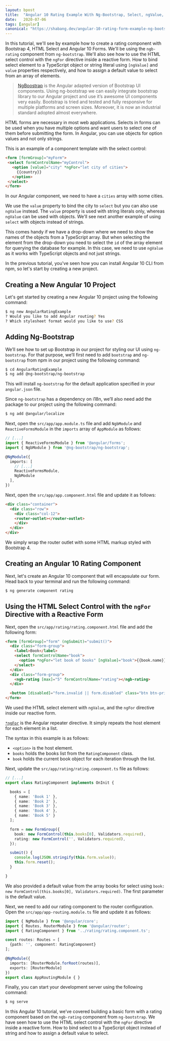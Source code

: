 ```yaml
---
layout: bpost
title:  "Angular 10 Rating Example With Ng-Bootstrap, Select, ngValue, and Forms "
date:   2020-07-06
tags: [angular]
canonical: "https://shabang.dev/angular-10-rating-form-example-ng-bootstrap-select-ngvalue/"  
---
```


In this tutorial, we'll see by example how to create a rating component with Bootstrap 4, HTML Select and Angular 10 Forms. We'll be using the `ngb-rating` component from `ng-bootstrap`. We'll also see how to use the HTML select control with the `ngFor` directive inside a reactive form. How to bind select element to a TypeScript object or string literal using `[ngValue]` and `value` properties respectively, and how to assign a default value to select from an array of elements. 

>[NgBoostrap](https://ng-bootstrap.github.io/#/home) is the Angular adapted version of Bootstrap UI components. Using ng-bootstrap we can easily integrate bootstrap library to our Angular project and use it’s awesome UI components very easily.
>Bootstrap is tried and tested and fully responsive for multiple platforms and screen sizes. Moreover, it is now an industrial standard adopted almost everywhere.

HTML forms are necessary in most web applications. Selects in forms can be used when you have multiple options and want users to select one of them before submitting the form. In Angular, you can use objects for  option values and not only strings.

This is an example of a component template with the select control:

```html
<form [formGroup]="myForm">  
 <select formControlName="myControl">  
   <option [value]="city" *ngFor="let city of cities">             
     {{country}}
   </option>  
 </select>  
</form>
```

In our Angular component, we need to have a `cities` array with some cities.

We use the `value` property to bind the city to `select` but you can also use `ngValue` instead. The `value` property is used with string literals only, whereas `ngValue` can be used with objects. We'll see next another example of using `select` with objects instead of strings.

This comes handy if we have a drop-down where we need  to show the names of the objects from a TypeScript array. But  when selecting the element from the drop-down you need to select the `id` of the array element for querying the database for example. In this case, we need to use `ngValue` as it works with TypeScript objects and not just strings.

In the previous tutorial, you've seen how you can install Angular 10 CLI from npm, so let's start by creating a new project.

## Creating a New Angular 10 Project

Let's get started by creating a new Angular 10 project using the following command:

```bash
$ ng new AngularRatingExample
? Would you like to add Angular routing? Yes
? Which stylesheet format would you like to use? CSS
```

## Adding Ng-Bootstrap

We’ll see how to set up Bootstrap in our project for styling our UI using `ng-bootstrap`. For that purpose,  we’ll first need to add  `bootstrap`  and  `ng-bootstrap` from npm in our project using the following command:

```bash
$ cd AngularRatingExample
$ ng add @ng-bootstrap/ng-bootstrap
```

This will install `ng-bootstrap` for the default application specified in your `angular.json` file.

Since  `ng-bootstrap`  has a dependency on i18n, we’ll also need add the package to our project using the following command:

```bash
$ ng add @angular/localize
```


Next, open the `src/app/app.module.ts` file and add `NgbModule`  and  `ReactiveFormsModule`  in the `imports` array of  `AppModule` as follows:

```ts
// [...]
import { ReactiveFormsModule } from '@angular/forms';
import { NgbModule } from '@ng-bootstrap/ng-bootstrap';

@NgModule({
  imports: [
    // [...]
    ReactiveFormsModule,
    NgbModule
  ],
})
```

Next, open the `src/app/app.component.html` file and update it as follows:

```html
<div class="container">
  <div class="row">
    <div class="col-12">
	<router-outlet></router-outlet>
    </div>
  </div>
</div>
```

 We simply wrap the router outlet with some HTML markup styled with Bootstrap 4.
 
## Creating an Angular 10 Rating Component
 
Next, let's create an Angular 10 component that will encapsulate our form. Head back to your terminal and run the following command:

```bash
$ ng generate component rating
```

## Using the HTML Select Control with the `ngFor` Directive with a Reactive Form

Next, open the `src/app/rating/rating.component.html` file and add the following form:

```html
<form [formGroup]="form" (ngSubmit)="submit()">
  <div class="form-group">
    <label>Book</label>
    <select formControlName="book">
      <option *ngFor="let book of books" [ngValue]="book">{{book.name}}</option>
    </select>
  </div>
  <div class="form-group">
    <ngb-rating [max]="5" formControlName="rating"></ngb-rating>
  </div>

  <button [disabled]="form.invalid || form.disabled" class="btn btn-primary">Rate the book!</button>
</form>
```

We used the HTML select element with `ngValue`, and the `ngFor` directive inside our reactive form.

[`*ngFor`](https://angular.io/guide/template-syntax#ngFor) is the Angular repeater directive. It simply repeats the host element for each element in a list.

The syntax in this example is as follows:

-   `<option>` is the host element.
-   `books` holds the books list from the `RatingComponent` class.
-   `book` holds the current book object for each iteration through the list.

Next, update the `src/app/rating/rating.component.ts`  file as follows:

```ts
// [...]
export class RatingComponent implements OnInit {

  books = [
    { name: 'Book 1' },
    { name: 'Book 2' },
    { name: 'Book 3' },
    { name: 'Book 4' },
    { name: 'Book 5' }
  ];

  form = new FormGroup({
    book: new FormControl(this.books[0], Validators.required),
    rating: new FormControl('', Validators.required),
  });

  submit() {
    console.log(JSON.stringify(this.form.value));
    this.form.reset();
  }

}
```

We also provided a default value from the array books for select using `book: new FormControl(this.books[0], Validators.required)`. The first parameter is the default value.

Next, we need to add our rating component to the router configuration. Open the `src/app/app-routing.module.ts` file and update it as follows:

```ts
import { NgModule } from '@angular/core';
import { Routes, RouterModule } from '@angular/router';
import { RatingComponent } from '../rating/rating.component.ts';

const routes: Routes = [
  {path: '', component: RatingComponent}
];

@NgModule({
  imports: [RouterModule.forRoot(routes)],
  exports: [RouterModule]
})
export class AppRoutingModule { }
```

Finally, you can start your development server using the following command:

```bash
$ ng serve
```

In this Angular 10 tutorial, we’ve covered building a basic form with a rating component based on the `ngb-rating` component from `ng-bootstrap`. We have seen how to use the HTML select control with the `ngFor` directive inside a reactive form. How to bind select to a TypeScript object instead of string and how to assign a default value to select. 

